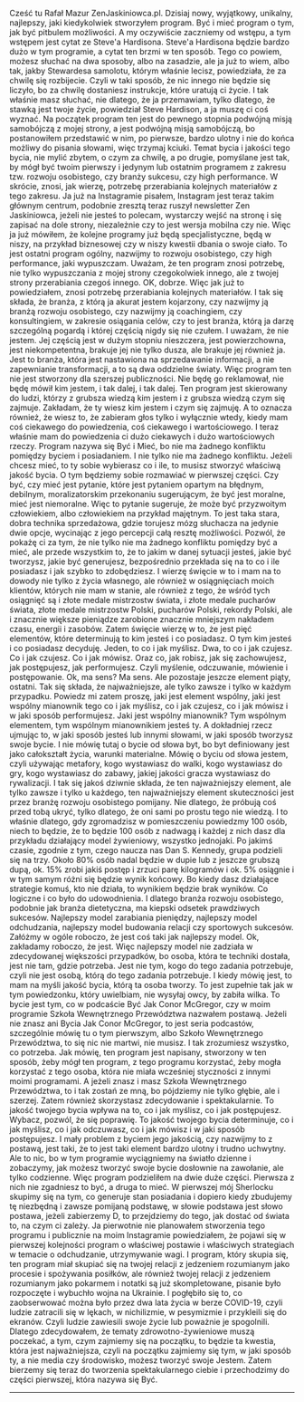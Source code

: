  Cześć tu Rafał Mazur ZenJaskiniowca.pl.  Dzisiaj nowy, wyjątkowy, unikalny, najlepszy,  jaki kiedykolwiek stworzyłem program.  Być i mieć program o tym, jak być pitbulem możliwości.  A my oczywiście zaczniemy od wstępu,  a tym wstępem jest cytat ze Steve'a Hardisona.  Steve'a Hardisona będzie bardzo dużo w tym programie,  a cytat ten brzmi w ten sposób.  Tego co powiem, możesz słuchać na dwa sposoby,  albo na zasadzie, ale ja już to wiem,  albo tak, jakby Stewardesa samolotu,  którym właśnie lecisz, powiedziała, że za chwilę się rozbijecie.  Czyli w taki sposób, że nic innego nie będzie się liczyło,  bo za chwilę dostaniesz instrukcje, które uratują ci życie.  I tak właśnie masz słuchać, nie dlatego, że ja przemawiam,  tylko dlatego, że stawką jest twoje życie,  powiedział Steve Hardison, a ja muszę ci coś wyznać.  Na początek program ten jest do pewnego stopnia  podwójną misją samobójczą z mojej strony,  a jest podwójną misją samobójczą,  bo postanowiłem przedstawić w nim,  po pierwsze, bardzo ulotny i nie do końca  możliwy do pisania słowami, więc trzymaj kciuki.  Temat bycia i jakości tego bycia,  nie mylić zbytem, o czym za chwilę, a po drugie,  pomyślane jest tak, by mógł być twoim pierwszy i jedynym  lub ostatnim programem z zakresu tzw. rozwoju osobistego,  czy branży sukcesu, czy high performance.  W skrócie, znosi, jak wierzę,  potrzebę przerabiania kolejnych materiałów z tego zakresu.  Ja już na Instagramie pisałem, Instagram jest teraz takim  głównym centrum, podobnie zresztą teraz ruszył newsletter  Zen Jaskiniowca, jeżeli nie jesteś to polecam,  wystarczy wejść na stronę i się zapisać na dole strony,  niezależnie czy to jest wersja mobilna czy nie.  Więc ja już mówiłem, że kolejne programy już będą  specjalistyczne, będą w niszy,  na przykład biznesowej czy w niszy kwestii dbania o swoje ciało.  To jest ostatni program ogólny, nazwijmy to  rozwoju osobistego, czy high performance, jaki wypuszczam.  Uważam, że ten program znosi potrzebę,  nie tylko wypuszczania z mojej strony czegokolwiek innego,  ale z twojej strony przerabiania czegoś innego.  OK, dobrze.  Więc jak już to powiedziałem, znosi potrzebę przerabiania kolejnych materiałów.  I tak się składa, że branża, z którą ja akurat jestem kojarzony,  czy nazwijmy ją branżą rozwoju osobistego, czy nazwijmy ją coachingiem,  czy konsultingiem, w zakresie osiągania celów,  czy to jest branża, którą ja darzę szczególną pogardą  i której częścią nigdy się nie czułem.  I uważam, że nie jestem.  Jej częścią jest w dużym stopniu nieszczera,  jest powierzchowna, jest niekompetentna,  brakuje jej nie tylko dusza, ale brakuje jej również ja.  Jest to branża, która jest nastawiona na sprzedawanie informacji,  a nie zapewnianie transformacji, a to są dwa oddzielne światy.  Więc program ten nie jest stworzony dla szerszej publiczności.  Nie będę go reklamował, nie będę mówił kim jestem,  i tak dalej, i tak dalej.  Ten program jest skierowany do ludzi, którzy z grubsza wiedzą kim jestem  i z grubsza wiedzą czym się zajmuje.  Zakładam, że ty wiesz kim jestem i czym się zajmuję.  A to oznacza również, że wiesz to,  że zabieram głos tylko i wyłącznie wtedy,  kiedy mam coś ciekawego do powiedzenia, coś ciekawego i wartościowego.  I teraz właśnie mam do powiedzenia ci  dużo ciekawych i dużo wartościowych rzeczy.  Program nazywa się Być i Mieć,  bo nie ma żadnego konfliktu pomiędzy byciem i posiadaniem.  I nie tylko nie ma żadnego konfliktu.  Jeżeli chcesz mieć, to ty sobie wybierasz co i ile,  to musisz stworzyć właściwą jakość bycia.  O tym będziemy sobie rozmawiać w pierwszej części.  Czy być, czy mieć jest pytanie,  które jest pytaniem opartym na błędnym, debilnym,  moralizatorskim przekonaniu sugerującym, że być jest moralne,  mieć jest niemoralne. Więc to pytanie sugeruje,  że może być przyzwoitym człowiekiem,  albo człowiekiem na przykład majętnym.  To jest taka stara, dobra technika sprzedażowa,  gdzie torujesz mózg słuchacza na jedynie dwie opcje,  wycinając z jego percepcji całą resztę możliwości.  Pozwól, że pokażę ci za tym,  że nie tylko nie ma żadnego konfliktu  pomiędzy być a mieć, ale przede wszystkim to,  że to jakim w danej sytuacji jesteś,  jakie być tworzysz, jakie być generujesz,  bezpośrednio przekłada się na to co i ile posiadasz  i jak szybko to zdobędziesz.  I wierzę święcie w to i mam na to dowody  nie tylko z życia własnego, ale również w osiągnięciach  moich klientów, których nie mam w stanie,  ale również z tego, że wśród tych osiągnięć  są i złote medale mistrzostw świata,  i złote medale pucharów świata,  złote medale mistrzostw Polski,  pucharów Polski, rekordy Polski,  ale i znacznie większe pieniądze zarobione znacznie mniejszym  nakładem czasu, energii i zasobów.  Zatem święcie wierzę w to, że jest pięć elementów,  które determinują to kim jesteś i co posiadasz.  O tym kim jesteś i co posiadasz decyduję.  Jeden, to co i jak myślisz.  Dwa, to co i jak czujesz.  Co i jak czujesz.  Co i jak mówisz.  Oraz co, jak robisz,  jak się zachowujesz, jak postępujesz, jak performujesz.  Czyli myślenie, odczuwanie, mówienie  i postępowanie. Ok, ma sens? Ma sens.  Ale pozostaje jeszcze element piąty, ostatni.  Tak się składa, że najważniejsze,  ale tylko zawsze i tylko w każdym przypadku.  Powiedz mi zatem proszę, jaki jest element wspólny,  jaki jest wspólny mianownik tego co i jak myślisz,  co i jak czujesz, co i jak mówisz  i w jaki sposób performujesz. Jaki jest wspólny mianownik?  Tym wspólnym elementem, tym wspólnym mianownikiem  jesteś ty.  A dokładniej rzecz ujmując to,  w jaki sposób jesteś lub innymi słowami,  w jaki sposób tworzysz swoje bycie.  I nie mówię tutaj o bycie  od słowa byt, bo byt definiowany jest  jako całokształt życia, warunki materialne.  Mówię o byciu od słowa jestem, czyli używając metafory,  kogo wystawiasz do walki, kogo wystawiasz do gry,  kogo wystawiasz do zabawy,  jakiej jakości gracza wystawiasz  do rywalizacji.  I tak się jakoś dziwnie składa, że ten najważniejszy element,  ale tylko zawsze i tylko u każdego,  ten najważniejszy element skuteczności  jest przez branżę rozwoju osobistego pomijany.  Nie dlatego, że próbują coś przed tobą ukryć,  tylko dlatego, że oni sami po prostu tego nie wiedzą.  I to właśnie dlatego, gdy zgromadzisz w pomieszczeniu  powiedzmy 100 osób, niech to będzie, że to będzie 100 osób z nadwagą  i każdej z nich dasz dla przykładu  działający model żywieniowy, wszystko jednojaki.  Po jakimś czasie, zgodnie z tym,  czego naucza nas Dan S. Kennedy, grupa podzieli się  na trzy. Około 80% osób  nadal będzie w dupie lub z jeszcze grubszą dupą,  ok. 15% zrobi jakiś postęp i zrzuci  parę kilogramów i ok. 5% osiągnie  i w tym samym różni się będzie wynik końcowy.  Bo kiedy dasz działające strategie  komuś, kto nie działa, to wynikiem będzie brak wyników.  Co logiczne i co było do udowodnienia.  I dlatego branża rozwoju osobistego,  podobnie jak branża dietetyczna, ma kiepski odsetek  prawdziwych sukcesów. Najlepszy model  zarabiania pieniędzy, najlepszy model odchudzania,  najlepszy model budowania relacji czy sportowych sukcesów.  Załóżmy w ogóle roboczo, że jest coś taki jak najlepszy model.  Ok, zakładamy roboczo, że jest. Więc najlepszy model  nie zadziała w zdecydowanej większości przypadków,  bo osoba, która te techniki dostała, jest  nie tam, gdzie potrzeba. Jest  nie tym, kogo do tego zadania  potrzebuje, czyli nie jest osobą, którą  do tego zadania potrzebuje. I kiedy mówię  jest, to mam na myśli jakość bycia,  którą ta osoba tworzy. To jest zupełnie tak jak w tym  powiedzonku, który uwielbiam, nie wysyłaj owcy, by zabiła wilka.  To bycie jest tym,  co w podcaście Być Jak Conor McGregor, czy w moim programie  Szkoła Wewnętrznego Przewództwa nazwałem postawą.  Jeżeli nie znasz ani Bycia Jak Conor McGregor, to jest  seria podcastów, szczególnie mówię tu o tym pierwszym, albo  Szkoło Wewnętrznego Przewództwa, to się nic nie martwi, nie musisz.  I tak zrozumiesz wszystko, co potrzeba. Jak mówię, ten program  jest napisany, stworzony w ten sposób, żeby  mógł ten program, z tego programu korzystać, żeby  mogła korzystać z tego osoba, która nie miała wcześniej  styczności z innymi moimi programami. A jeżeli znasz i masz  Szkoła Wewnętrznego Przewództwa, to i tak zostań ze mną, bo  pójdziemy nie tylko głębie, ale i szerzej. Zatem  również skorzystasz zdecydowanie i spektakularnie.  To jakość twojego bycia  wpływa na to, co i jak myślisz, co i jak  postępujesz. Wybacz, pozwól, że  się poprawię. To jakość  twojego bycia determinuje,  co i jak myślisz, co i jak odczuwasz,  co i jak mówisz i w jaki sposób postępujesz.  I mały problem z byciem jego jakością, czy nazwijmy to z postawą,  jest taki, że to jest taki element bardzo  ulotny i trudno uchwytny. Ale to nic, bo w tym  programie wyciągniemy na światło dzienne i zobaczymy,  jak możesz tworzyć swoje bycie dosłownie  na zawołanie, ale tylko codzienne.  Więc program podzieliłem na dwie duże części.  Pierwsza z nich nie zgadniesz to być,  a druga to mieć. W pierwszej mój  Sherlocku skupimy się na tym, co generuje stan posiadania  i dopiero kiedy zbudujemy tę niezbędną i  zawsze pomijaną podstawę, w słowie  podstawa jest słowo postawa,  jeżeli zabierzemy D, to przejdziemy  do tego, jak  dostać od świata to, na czym ci zależy.  Ja pierwotnie nie planowałem stworzenia tego programu  i publicznie na moim Instagramie powiedziałem, że  pojawi się w pierwszej kolejności program o właściwej  postawie i właściwych strategiach w temacie o  odchudzanie, utrzymywanie wagi.  I program, który skupia się, ten program  miał skupiać się na twojej relacji z jedzeniem rozumianym  jako procesie i spożywania posiłków, ale również  twojej relacji z jedzeniem rozumianym jako pokarmem  i notatki są już skompletowane, pisanie było rozpoczęte  i wybuchło wojna na Ukrainie.  I pogłębiło się to, co zaobserwować można było  przez dwa lata życia w berze COVID-19,  czyli ludzie zatracili się w lękach, w nichilizmie,  w pesymizmie i przykleili się do ekranów.  Czyli ludzie zawiesili swoje życie  lub poważnie je spogolnili.  Dlatego zdecydowałem, że tematy zdrowotno-żywieniowe  muszą poczekać, a tym, czym zajmiemy się na początku,  to będzie ta kwestia, która jest najważniejsza,  czyli na początku zajmiemy się tym, w jaki sposób ty,  a nie media czy środowisko,  możesz tworzyć swoje Jestem.  Zatem bierzemy się teraz do tworzenia  spektakularnego ciebie i przechodzimy do części pierwszej,  która nazywa się Być.

---